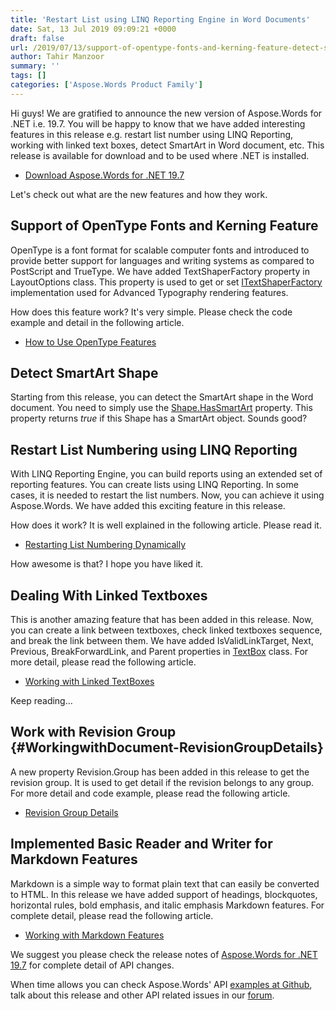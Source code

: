 ```yaml
---
title: 'Restart List using LINQ Reporting Engine in Word Documents'
date: Sat, 13 Jul 2019 09:09:21 +0000
draft: false
url: /2019/07/13/support-of-opentype-fonts-and-kerning-feature-detect-smartart-shape-restart-list-number-using-linq-reporting-dealing-with-linked-textboxes-and-basic-reader-and-writer-for-markdown/
author: Tahir Manzoor
summary: ''
tags: []
categories: ['Aspose.Words Product Family']
---
```


Hi guys! We are gratified to announce the new version of Aspose.Words for .NET i.e. 19.7. You will be happy to know that we have added interesting features in this release e.g. restart list number using LINQ Reporting, working with linked text boxes, detect SmartArt in Word document, etc. This release is available for download and to be used where .NET is installed.

*   [Download Aspose.Words for .NET 19.7][1]

Let's check out what are the new features and how they work.

## Support of OpenType Fonts and Kerning Feature

OpenType is a font format for scalable computer fonts and introduced to provide better support for languages and writing systems as compared to PostScript and TrueType. We have added TextShaperFactory property in LayoutOptions class. This property is used to get or set [ITextShaperFactory][2] implementation used for Advanced Typography rendering features.

How does this feature work? It's very simple. Please check the code example and detail in the following article.

*   [How to Use OpenType Features][3]

## Detect SmartArt Shape

Starting from this release, you can detect the SmartArt shape in the Word document. You need to simply use the [Shape.HasSmartArt][4] property. This property returns _true_ if this Shape has a SmartArt object. Sounds good?

## Restart List Numbering using LINQ Reporting

With LINQ Reporting Engine, you can build reports using an extended set of reporting features. You can create lists using LINQ Reporting. In some cases, it is needed to restart the list numbers. Now, you can achieve it using Aspose.Words. We have added this exciting feature in this release.

How does it work? It is well explained in the following article. Please read it.

*   [Restarting List Numbering Dynamically][5]

How awesome is that? I hope you have liked it.

## Dealing With Linked Textboxes

This is another amazing feature that has been added in this release. Now, you can create a link between textboxes, check linked textboxes sequence, and break the link between them. We have added IsValidLinkTarget, Next, Previous, BreakForwardLink, and Parent properties in [TextBox][6] class. For more detail, please read the following article.

*   [Working with Linked TextBoxes][7]

Keep reading…

## Work with Revision Group {#WorkingwithDocument-RevisionGroupDetails}

A new property Revision.Group has been added in this release to get the revision group. It is used to get detail if the revision belongs to any group. For more detail and code example, please read the following article.

*   [Revision Group Details][8]

## Implemented Basic Reader and Writer for Markdown Features

Markdown is a simple way to format plain text that can easily be converted to HTML. In this release we have added support of headings, blockquotes, horizontal rules, bold emphasis, and italic emphasis Markdown features. For complete detail, please read the following article.

*   [Working with Markdown Features][9]

We suggest you please check the release notes of [Aspose.Words for .NET 19.7][10] for complete detail of API changes.

When time allows you can check Aspose.Words' API [examples at Github][11], talk about this release and other API related issues in our [forum][12].




[1]: https://www.nuget.org/packages/Aspose.Words/19.7.0
[2]: https://apireference.aspose.com/net/words/aspose.words.shaping/itextshaper
[3]: https://docs.aspose.com/display/wordsnet/Enable+OpenType+Features
[4]: https://apireference.aspose.com/net/words/aspose.words.drawing/shape/properties/hassmartart
[5]: https://docs.aspose.com/display/wordsnet/Template+Syntax#TemplateSyntax-RestartingListNumberingDynamically
[6]: https://apireference.aspose.com/net/words/aspose.words.drawing/textbox
[7]: https://docs.aspose.com/display/wordsnet/Working+with+TextBoxes
[8]: https://docs.aspose.com/display/wordsnet/Track+Changes+in+a+Document#TrackChangesinaDocument-RevisionGroupDetails
[9]: https://docs.aspose.com/display/wordsnet/Working+with+Markdown+Features
[10]: https://docs.aspose.com/display/wordsnet/Aspose.Words+for+.NET+19.7+Release+Notes
[11]: https://github.com/aspose-words/Aspose.Words-for-.NET
[12]: https://forum.aspose.com/c/words




